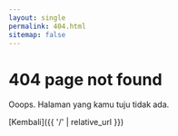 ```yaml
---
layout: single
permalink: 404.html
sitemap: false
---
```

# 404 page not found

Ooops. Halaman yang kamu tuju tidak ada.

[Kembali]({{ '/' | relative_url }})
